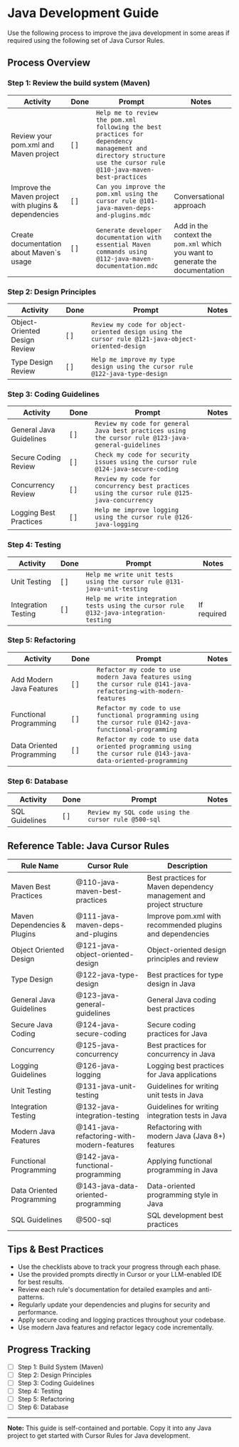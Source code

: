 # Java Development Guide

Use the following process to improve the java development in some areas if required using the following set of Java Cursor Rules.

## Process Overview

### Step 1: Review the build system (Maven)

| Activity | Done | Prompt | Notes |
|----------|------|--------|-------|
| Review your pom.xml and Maven project | [ ] | `Help me to review the pom.xml  following the best practices for dependency management and directory structure use the cursor rule @110-java-maven-best-practices` | |
| Improve the Maven project with plugins & dependencies | [ ] | `Can you improve the pom.xml using the cursor rule @101-java-maven-deps-and-plugins.mdc` | Conversational approach |
| Create documentation about Maven`s usage | [ ] | `Generate developer documentation with essential Maven commands using @112-java-maven-documentation.mdc` | Add in the context the `pom.xml` which you want to generate the documentation |

### Step 2: Design Principles

| Activity | Done | Prompt | Notes |
|----------|------|--------|-------|
| Object-Oriented Design Review | [ ] | `Review my code for object-oriented design using the cursor rule @121-java-object-oriented-design` | |
| Type Design Review | [ ] | `Help me improve my type design using the cursor rule @122-java-type-design` | |

### Step 3: Coding Guidelines

| Activity | Done | Prompt | Notes |
|----------|------|--------|-------|
| General Java Guidelines | [ ] | `Review my code for general Java best practices using the cursor rule @123-java-general-guidelines` | |
| Secure Coding Review | [ ] | `Check my code for security issues using the cursor rule @124-java-secure-coding` | |
| Concurrency Review | [ ] | `Review my code for concurrency best practices using the cursor rule @125-java-concurrency` | |
| Logging Best Practices | [ ] | `Help me improve logging using the cursor rule @126-java-logging` | |

### Step 4: Testing

| Activity | Done | Prompt | Notes |
|----------|------|--------|-------|
| Unit Testing | [ ] | `Help me write unit tests using the cursor rule @131-java-unit-testing` | |
| Integration Testing | [ ] | `Help me write integration tests using the cursor rule @132-java-integration-testing` | If required |

### Step 5: Refactoring

| Activity | Done | Prompt | Notes |
|----------|------|--------|-------|
| Add Modern Java Features | [ ] | `Refactor my code to use modern Java features using the cursor rule @141-java-refactoring-with-modern-features` | |
| Functional Programming | [ ] | `Refactor my code to use functional programming using the cursor rule @142-java-functional-programming` | |
| Data Oriented Programming | [ ] | `Refactor my code to use data oriented programming using the cursor rule @143-java-data-oriented-programming` | |

### Step 6: Database

| Activity | Done | Prompt | Notes |
|----------|------|--------|-------|
| SQL Guidelines | [ ] | `Review my SQL code using the cursor rule @500-sql` | |

## Reference Table: Java Cursor Rules

| Rule Name | Cursor Rule | Description |
|-----------|-------------|-------------|
| Maven Best Practices | @110-java-maven-best-practices | Best practices for Maven dependency management and project structure |
| Maven Dependencies & Plugins | @111-java-maven-deps-and-plugins | Improve pom.xml with recommended plugins and dependencies |
| Object Oriented Design | @121-java-object-oriented-design | Object-oriented design principles and review |
| Type Design | @122-java-type-design | Best practices for type design in Java |
| General Java Guidelines | @123-java-general-guidelines | General Java coding best practices |
| Secure Java Coding | @124-java-secure-coding | Secure coding practices for Java |
| Concurrency | @125-java-concurrency | Best practices for concurrency in Java |
| Logging Guidelines | @126-java-logging | Logging best practices for Java applications |
| Unit Testing | @131-java-unit-testing | Guidelines for writing unit tests in Java |
| Integration Testing | @132-java-integration-testing | Guidelines for writing integration tests in Java |
| Modern Java Features | @141-java-refactoring-with-modern-features | Refactoring with modern Java (Java 8+) features |
| Functional Programming | @142-java-functional-programming | Applying functional programming in Java |
| Data Oriented Programming | @143-java-data-oriented-programming | Data-oriented programming style in Java |
| SQL Guidelines | @500-sql | SQL development best practices |

## Tips & Best Practices

- Use the checklists above to track your progress through each phase.
- Use the provided prompts directly in Cursor or your LLM-enabled IDE for best results.
- Review each rule's documentation for detailed examples and anti-patterns.
- Regularly update your dependencies and plugins for security and performance.
- Apply secure coding and logging practices throughout your codebase.
- Use modern Java features and refactor legacy code incrementally.

## Progress Tracking

- [ ] Step 1: Build System (Maven)
- [ ] Step 2: Design Principles
- [ ] Step 3: Coding Guidelines
- [ ] Step 4: Testing
- [ ] Step 5: Refactoring
- [ ] Step 6: Database

---

**Note:** This guide is self-contained and portable. Copy it into any Java project to get started with Cursor Rules for Java development. 